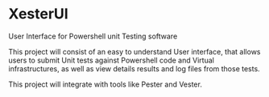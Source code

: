# XesterUI
User Interface for Powershell unit Testing software

This project will consist of an easy to understand User interface, that allows users to submit Unit tests against Powershell code and Virtual infrastructures, as well as view details results and log files from those tests.

This project will integrate with tools like Pester and Vester.

